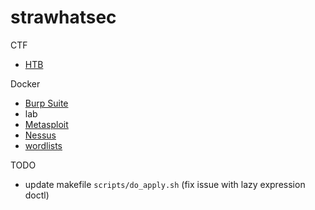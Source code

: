 # strawhatsec

CTF

* [HTB](ctf/htb/README.md)

Docker

* [Burp Suite](docker/burpsuite/README.md)
* lab
* [Metasploit](docker/metasploit/README.md)
* [Nessus](docker/nessus/README.md)
* [wordlists](docker/wordlists/README.md)

TODO
* update makefile `scripts/do_apply.sh` (fix issue with lazy expression doctl)
